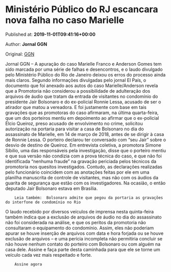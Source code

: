 
# Ministério Público do RJ escancara nova falha no caso Marielle

Published at: **2019-11-01T09:41:16+00:00**

Author: **Jornal GGN**

Original: [GGN](https://jornalggn.com.br/justica/ministerio-publico-do-rj-escancara-nova-falha-no-caso-marielle/)

Jornal GGN – A apuração do caso Marielle Franco e Anderson Gomes tem sido marcada por uma série de falhas e desencontros, e o laudo divulgado pelo Ministério Público do Rio de Janeiro deixou os erros do processo ainda mais claros.
Segundo informações divulgadas pelo jornal El País, o documento que foi anexado aos autos do caso Marielle/Anderson revela que a Promotoria não considerou a possibilidade de adulteração dos arquivos de áudio que tratam da entrada de visitantes no condomínio do presidente Jair Bolsonaro e do ex-policial Ronnie Lessa, acusado de ser o atirador que matou a vereadora.
E foi justamente com base em tais gravações que as promotoras do caso afirmaram, na última quarta-feira, que um dos porteiros mentiu em depoimento ao afirmar que o ex-policial Élcio Queiroz, preso acusado de envolvimento no crime, solicitou autorização na portaria para visitar a casa de Bolsonaro no dia do assassinato de Marielle, em 14 de março de 2018, antes de se dirigir à casa de Ronnie Lessa. O porteiro declarou ter conversado com “seu Jair” sobre o desvio de destino de Queiroz.
Em entrevista coletiva, a promotora Simone Síbilio, uma das responsáveis pela investigação, disse que o porteiro mentiu e que sua versão não condizia com a prova técnica do caso, e que não foi identificada “nenhuma fraude” na gravação periciada pelos técnicos da promotoria nos quesitos investigados.
Contudo, as declarações realizadas pelo funcionário coincidem com as anotações feitas por ele em uma planilha manuscrita de controle de visitantes, mas não com os áudios da guarita de segurança que estão com os investigadores. Na ocasião, o então deputado Jair Bolsonaro estava em Brasília.

        Leia também:  Bolsonaro admite que pegou da portaria as gravações do interfone de condomínio no Rio
      
O laudo recebido por diversos veículos de imprensa nesta quinta-feira também indica que a exclusão de arquivos de áudio no dia do assassinato não foi considerada na análise, e que os peritos da promotoria não consultaram o equipamento do condomínio.
Assim, eles não poderiam apurar se houve inserção de arquivos com data e hora forjada ou se houve exclusão de arquivos – e uma perícia incompleta não permitiria concluir se não houve nenhum contato do porteiro com Bolsonaro ou com alguém na casa dele.
Assine e faça parte desta caminhada para que ele se torne um veículo cada vez mais respeitado e forte.

        Assine agora
      
